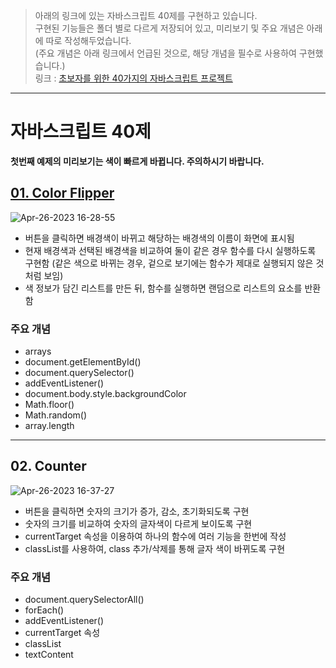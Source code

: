 > 아래의 링크에 있는 자바스크립트 40제를 구현하고 있습니다.   
> 구현된 기능들은 폴더 별로 다르게 저장되어 있고, 미리보기 및 주요 개념은 아래에 따로 작성해두었습니다.   
> (주요 개념은 아래 링크에서 언급된 것으로, 해당 개념을 필수로 사용하여 구현했습니다.)   
> 링크 : [초보자를 위한 40가지의 자바스크립트 프로젝트](https://www.freecodecamp.org/korean/news/javascript-projects-for-beginners)   

***   
자바스크립트 40제   
=============   
   
**첫번째 예제의 미리보기는 색이 빠르게 바뀝니다. 주의하시기 바랍니다.**   
   
## [01. Color Flipper](https://github.com/freeCodeCamp-study/bokyeong/tree/main/01.ColorFlipper)
![Apr-26-2023 16-28-55](https://user-images.githubusercontent.com/43366461/234501811-5c3f367f-bb00-4cfa-a8c9-8732fc17e908.gif)
   
- 버튼을 클릭하면 배경색이 바뀌고 해당하는 배경색의 이름이 화면에 표시됨
- 현재 배경색과 선택된 배경색을 비교하여 둘이 같은 경우 함수를 다시 실행하도록 구현함 (같은 색으로 바뀌는 경우, 겉으로 보기에는 함수가 제대로 실행되지 않은 것처럼 보임)
- 색 정보가 담긴 리스트를 만든 뒤, 함수를 실행하면 랜덤으로 리스트의 요소를 반환함
    
### 주요 개념
- arrays
- document.getElementById()
- document.querySelector()
- addEventListener()
- document.body.style.backgroundColor
- Math.floor()
- Math.random()
- array.length
***   
## 02. Counter
![Apr-26-2023 16-37-27](https://user-images.githubusercontent.com/43366461/234503794-e0e49fa1-f79a-401a-a5de-bf3590710452.gif)
   
- 버튼을 클릭하면 숫자의 크기가 증가, 감소, 초기화되도록 구현
- 숫자의 크기를 비교하여 숫자의 글자색이 다르게 보이도록 구현
- currentTarget 속성을 이용하여 하나의 함수에 여러 기능을 한번에 작성
- classList를 사용하여, class 추가/삭제를 통해 글자 색이 바뀌도록 구현

### 주요 개념
- document.querySelectorAll()
- forEach()
- addEventListener()
- currentTarget 속성
- classList
- textContent
